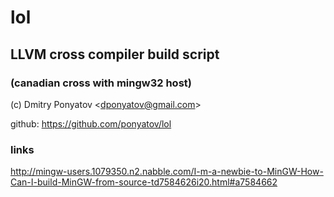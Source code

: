 # lol
## LLVM cross compiler build script
### (canadian cross with mingw32 host)

(c) Dmitry Ponyatov <<dponyatov@gmail.com>>

github: https://github.com/ponyatov/lol

### links

http://mingw-users.1079350.n2.nabble.com/I-m-a-newbie-to-MinGW-How-Can-I-build-MinGW-from-source-td7584626i20.html#a7584662
